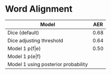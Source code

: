 # Word Alignment

| Model           | AER   |
| --------------- | ----- |
| Dice (default)  | 0.68  |
| Dice adjusting threshold | 0.64  |
| Model 1 p(f\|e) | 0.50  |
| Model 1 p(e\|f) |       |
| Model 1 using posterior probability |       |

